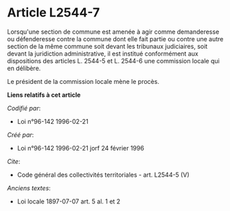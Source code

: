 # Article L2544-7

Lorsqu'une section de commune est amenée à agir comme demanderesse ou défenderesse contre la commune dont elle fait partie ou
contre une autre section de la même commune soit devant les tribunaux judiciaires, soit devant la juridiction administrative,
il est institué conformément aux dispositions des articles L. 2544-5 et L. 2544-6 une commission locale qui en délibère. 

Le président de la commission locale mène le procès.

**Liens relatifs à cet article**

_Codifié par_:

  - Loi n°96-142 1996-02-21

_Créé par_:

  - Loi n°96-142 1996-02-21 jorf 24 février 1996

_Cite_:

  - Code général des collectivités territoriales - art. L2544-5 (V)

_Anciens textes_:

  - Loi locale 1897-07-07 art. 5 al. 1 et 2
